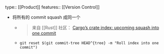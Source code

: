 type:: [[Product]]
features:: [[Version Control]]

- 将所有的 commit squash 成同一个
	- > 来自 [[Rust]] 社区： [Cargo’s crate index: upcoming squash into one commit](https://internals.rust-lang.org/t/cargos-crate-index-upcoming-squash-into-one-commit/8440)
	- ```shell
	  git reset $(git commit-tree HEAD^{tree} -m "Roll index into one commit")
	  ```